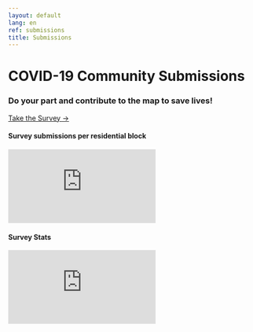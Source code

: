 ```yaml
---
layout: default
lang: en
ref: submissions
title: Submissions
---
```

# COVID-19 Community Submissions
### Do your part and contribute to the map to save lives!
<a href="https://survey123.arcgis.com/share/222d0a19757847c99fe3b0674e2ad932?lang=en" class="btn">Take the Survey →</a> 

#### Survey submissions per residential block
<div class="embed"><iframe src="https://arcgis.com/apps/TimeAware/index.html?appid=205b71385fb54afeaced998c2c3de4ac" title="TRackCOVIDKW Contribution Totals"  frameborder="0" allowfullscreen=""></iframe></div>

#### Survey Stats
<div class="embed"><iframe src="https://arcgis.com/apps/opsdashboard/index.html#/e13ffc2a3ec84180adb1156a29b7cf12" title="TRackCOVIDKW Submission Stats"  frameborder="0" allowfullscreen=""></iframe></div>
